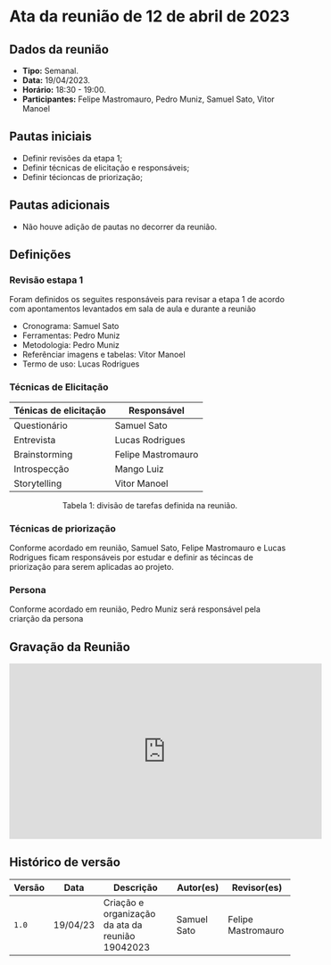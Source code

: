 # Ata da reunião de 12 de abril de 2023

## Dados da reunião

* **Tipo:** Semanal.
* **Data:** 19/04/2023.
* **Horário:** 18:30 - 19:00.
* **Participantes:** Felipe Mastromauro, Pedro Muniz, Samuel Sato, Vitor Manoel



## Pautas iniciais

* Definir revisões da etapa 1;
* Definir técnicas de elicitação e responsáveis;
* Definir técioncas de priorização;

## Pautas adicionais

* Não houve adição de pautas no decorrer da reunião.

## Definições

### Revisão estapa 1

Foram definidos os seguites responsáveis para revisar a etapa 1 de acordo com apontamentos levantados em sala de aula e durante a reunião

* Cronograma: Samuel Sato
* Ferramentas: Pedro Muniz
* Metodologia: Pedro Muniz
* Referênciar imagens e tabelas: Vitor Manoel
* Termo de uso: Lucas Rodrigues



### Técnicas de Elicitação

<center>

| Ténicas de elicitação | Responsável |
| --------------------- | ----------- |
| Questionário  | Samuel Sato |
| Entrevista | Lucas Rodrigues  |
| Brainstorming | Felipe Mastromauro |
| Introspecção | Mango Luiz | 
| Storytelling | Vitor Manoel |


Tabela 1: divisão de tarefas definida na reunião.
</center>

### Técnicas de priorização

Conforme acordado em reunião, Samuel Sato, Felipe Mastromauro e Lucas Rodrigues ficam responsáveis por estudar e definir as técincas de priorização para serem aplicadas ao projeto.

### Persona

Conforme acordado em reunião, Pedro Muniz será responsável pela criarção da persona

## Gravação da Reunião


<iframe width="560" height="315" src="https://www.youtube-nocookie.com/embed/JDG8MY2fseQ" title="YouTube video player" frameborder="0" allow="accelerometer; autoplay; clipboard-write; encrypted-media; gyroscope; picture-in-picture; web-share" allowfullscreen></iframe>


## Histórico de versão

|  Versão  |   Data   |                      Descrição                      |    Autor(es)   |  Revisor(es)  |
| -------- | -------- | --------------------------------------------------- | -------------- | ------------- |
|  `1.0`   | 19/04/23 | Criação e organização da ata da reunião 19042023 | Samuel Sato | Felipe Mastromauro |
